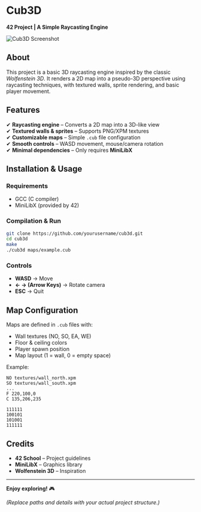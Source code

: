 # **Cub3D**  
**42 Project | A Simple Raycasting Engine**  

![Cub3D Screenshot](screenshots/gameplay.png)  

## **About**  
This project is a basic 3D raycasting engine inspired by the classic *Wolfenstein 3D*. It renders a 2D map into a pseudo-3D perspective using raycasting techniques, with textured walls, sprite rendering, and basic player movement.  

## **Features**  
✔ **Raycasting engine** – Converts a 2D map into a 3D-like view  
✔ **Textured walls & sprites** – Supports PNG/XPM textures  
✔ **Customizable maps** – Simple `.cub` file configuration  
✔ **Smooth controls** – WASD movement, mouse/camera rotation  
✔ **Minimal dependencies** – Only requires **MiniLibX**  

## **Installation & Usage**  
### **Requirements**  
- GCC (C compiler)  
- MiniLibX (provided by 42)  

### **Compilation & Run**  
```bash  
git clone https://github.com/yourusername/cub3d.git  
cd cub3d  
make  
./cub3d maps/example.cub  
```  

### **Controls**  
- **WASD** → Move  
- **← → (Arrow Keys)** → Rotate camera  
- **ESC** → Quit  

## **Map Configuration**  
Maps are defined in `.cub` files with:  
- Wall textures (NO, SO, EA, WE)  
- Floor & ceiling colors  
- Player spawn position  
- Map layout (1 = wall, 0 = empty space)  

Example:  
```  
NO textures/wall_north.xpm  
SO textures/wall_south.xpm  
...  
F 220,100,0  
C 135,206,235  

111111  
100101  
101001  
111111  
```  

## **Credits**  
- **42 School** – Project guidelines  
- **MiniLibX** – Graphics library  
- **Wolfenstein 3D** – Inspiration  

---  
**Enjoy exploring!** 🎮  

*(Replace paths and details with your actual project structure.)*
